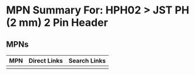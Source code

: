 



# MPN Summary For: HPH02 > JST PH (2 mm) 2 Pin Header

## MPNs
  

|MPN|Direct Links|Search Links|
| :--- | :--- | :--- |
||||
